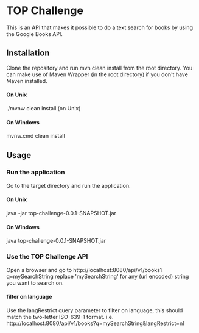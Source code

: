 # TOP Challenge
This is an API that makes it possible to do a text search for books by using the Google Books API.

## Installation
Clone the repository and run mvn clean install from the root directory. 
You can make use of Maven Wrapper (in the root directory) if you don't have Maven installed.
#### On Unix
./mvnw clean install (on Unix)
#### On Windows
mvnw.cmd clean install

## Usage
### Run the application
Go to the target directory and run the application.
#### On Unix
java -jar top-challenge-0.0.1-SNAPSHOT.jar
#### On Windows
java top-challenge-0.0.1-SNAPSHOT.jar

### Use the TOP Challenge API
Open a browser and go to http://localhost:8080/api/v1/books?q=mySearchString
replace 'mySearchString' for any (url encoded) string you want to search on.

#### filter on language
Use the langRestrict query parameter to filter on language, this should match the two-letter ISO-639-1 format.
i.e. http://localhost:8080/api/v1/books?q=mySearchString&langRestrict=nl
